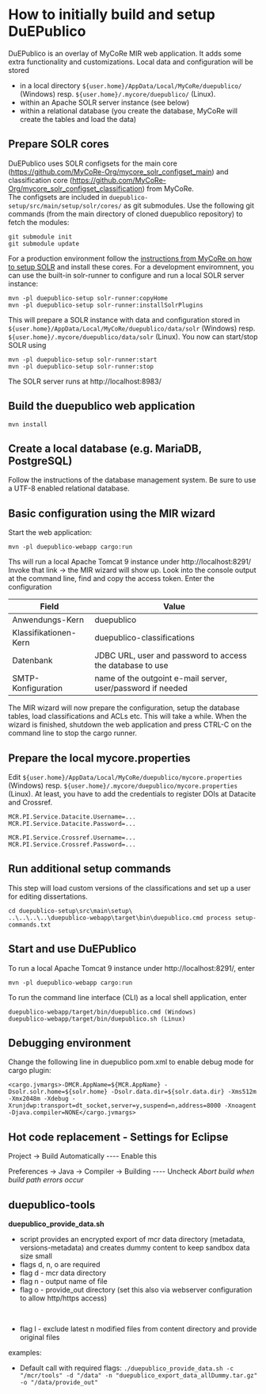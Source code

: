 # How to initially build and setup DuEPublico

DuEPublico is an overlay of MyCoRe MIR web application. It adds some extra functionality and customizations. Local data and configuration will be stored
* in a local directory ```${user.home}/AppData/Local/MyCoRe/duepublico/``` (Windows) resp. ```${user.home}/.mycore/duepublico/``` (Linux).
* within an Apache SOLR server instance (see below)
* within a relational database (you create the database, MyCoRe will create the tables and load the data)

## Prepare SOLR cores

DuEPublico uses SOLR configsets for the main core (https://github.com/MyCoRe-Org/mycore_solr_configset_main) and classification core (https://github.com/MyCoRe-Org/mycore_solr_configset_classification) from MyCoRe.  
The configsets are included in ```duepublico-setup/src/main/setup/solr/cores/``` as git submodules. Use the following git commands (from the main directory of cloned duepublico repository) to fetch the modules:

```
git submodule init
git submodule update
```
For a production environment follow the [instructions from MyCoRe on how to setup SOLR](https://www.mycore.de/documentation/search/search_solr_use/) and install these cores.
For a development enviromnent, you can use the built-in solr-runner to configure and run a local SOLR server instance:

```
mvn -pl duepublico-setup solr-runner:copyHome
mvn -pl duepublico-setup solr-runner:installSolrPlugins
```

This will prepare a SOLR instance with data and configuration stored in ```${user.home}/AppData/Local/MyCoRe/duepublico/data/solr``` (Windows) resp. ```${user.home}/.mycore/duepublico/data/solr``` (Linux).
You now can start/stop SOLR using

```
mvn -pl duepublico-setup solr-runner:start
mvn -pl duepublico-setup solr-runner:stop
```

The SOLR server runs at http://localhost:8983/

## Build the duepublico web application

```
mvn install
```

## Create a local database (e.g. MariaDB, PostgreSQL)

Follow the instructions of the database management system. Be sure to use a UTF-8 enabled relational database.

## Basic configuration using the MIR wizard

Start the web application:
```
mvn -pl duepublico-webapp cargo:run
```
Ths will run a local Apache Tomcat 9 instance under http://localhost:8291/
Invoke that link -> the MIR wizard will show up.
Look into the console output at the command line, find and copy the access token.
Enter the configuration

|Field|Value|
|----|----|
|Anwendungs-Kern|duepublico|
|Klassifikationen-Kern|duepublico-classifications|
|Datenbank|JDBC URL, user and password to access the database to use|
|SMTP-Konfiguration|name of the outgoint e-mail server, user/password if needed|

The MIR wizard will now prepare the configuration, setup the database tables, load classifications and ACLs etc. This will take a while.
When the wizard is finished, shutdown the web application and press CTRL-C on the command line to stop the cargo runner.

## Prepare the local mycore.properties

Edit ```${user.home}/AppData/Local/MyCoRe/duepublico/mycore.properties``` (Windows) resp. ```${user.home}/.mycore/duepublico/mycore.properties``` (Linux).
At least, you have to add the credentials to register DOIs at Datacite and Crossref.

```
MCR.PI.Service.Datacite.Username=...
MCR.PI.Service.Datacite.Password=...

MCR.PI.Service.Crossref.Username=...
MCR.PI.Service.Crossref.Password=...
```

## Run additional setup commands

This step will load custom versions of the classifications and set up a user for editing dissertations.

```
cd duepublico-setup\src\main\setup\
..\..\..\..\duepublico-webapp\target\bin\duepublico.cmd process setup-commands.txt
```

## Start and use DuEPublico

To run a local Apache Tomcat 9 instance under http://localhost:8291/, enter
```
mvn -pl duepublico-webapp cargo:run
```

To run the command line interface (CLI) as a local shell application, enter
```
duepublico-webapp/target/bin/duepublico.cmd (Windows)
duepublico-webapp/target/bin/duepublico.sh (Linux)
```

## Debugging environment

Change the following line in duepublico pom.xml to enable debug mode for cargo plugin:

`<cargo.jvmargs>-DMCR.AppName=${MCR.AppName} -Dsolr.solr.home=${solr.home} -Dsolr.data.dir=${solr.data.dir} -Xms512m -Xmx2048m -Xdebug -Xrunjdwp:transport=dt_socket,server=y,suspend=n,address=8000 -Xnoagent -Djava.compiler=NONE</cargo.jvmargs>`

## Hot code replacement - Settings for Eclipse

Project -> Build Automatically ---- Enable this

Preferences -> Java -> Compiler -> Building ---- Uncheck *Abort build when build path errors occur*


## duepublico-tools

**duepublico_provide_data.sh**
* script provides an encrypted export of mcr data directory (metadata, versions-metadata) and creates dummy content to keep sandbox data size small
* flags d, n, o are required
* flag d - mcr data directory
* flag n - output name of file
* flag o - provide_out directory (set this also via webserver configuration to allow http/https access)

<br>

* flag l - exclude latest n modified files from content directory and provide original files

examples: 
* Default call with required flags: `./duepublico_provide_data.sh -c "/mcr/tools" -d "/data" -n "duepublico_export_data_allDummy.tar.gz" -o "/data/provide_out"`



